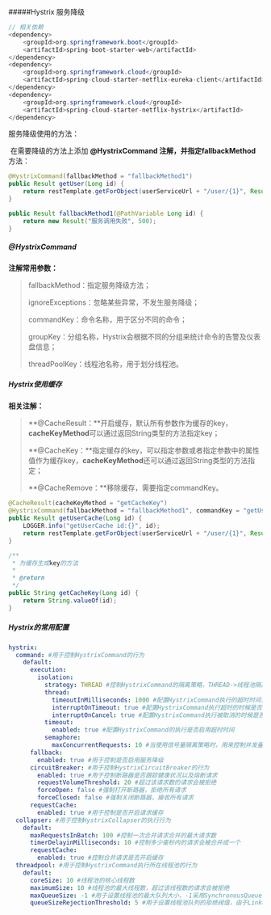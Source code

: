 #####Hystrix 服务降级

```java
// 相关依赖
<dependency>
    <groupId>org.springframework.boot</groupId>
    <artifactId>spring-boot-starter-web</artifactId>
</dependency>
<dependency>
    <groupId>org.springframework.cloud</groupId>
    <artifactId>spring-cloud-starter-netflix-eureka-client</artifactId>
</dependency>
<dependency>
    <groupId>org.springframework.cloud</groupId>
    <artifactId>spring-cloud-starter-netflix-hystrix</artifactId>
</dependency>
```

服务降级使用的方法：

​		在需要降级的方法上添加 **@HystrixCommand **注解，并指定**fallbackMethod**方法：

```java
@HystrixCommand(fallbackMethod = "fallbackMethod1")
public Result getUser(Long id) {
	return restTemplate.getForObject(userServiceUrl + "/user/{1}", Result.class, id);
}

public Result fallbackMethod1(@PathVariable Long id) {
	return new Result("服务调用失败", 500);
}

```

##### @HystrixCommand

**注解常用参数：**

> fallbackMethod：指定服务降级方法；
>
> ignoreExceptions：忽略某些异常，不发生服务降级；
>
> commandKey：命令名称，用于区分不同的命令；
>
> groupKey：分组名称，Hystrix会根据不同的分组来统计命令的告警及仪表盘信息；
>
> threadPoolKey：线程池名称，用于划分线程池。

##### Hystrix使用缓存

**相关注解：**

> **@CacheResult：**开启缓存，默认所有参数作为缓存的key，**cacheKeyMethod**可以通过返回String类型的方法指定key；
>
> **@CacheKey：**指定缓存的key，可以指定参数或者指定参数中的属性值作为缓存key，**cacheKeyMethod**还可以通过返回String类型的方法指定；
>
> **@CacheRemove：**移除缓存，需要指定commandKey。

```java
@CacheResult(cacheKeyMethod = "getCacheKey")
@HystrixCommand(fallbackMethod = "fallbackMethod1", commandKey = "getUserCache")
public Result getUserCache(Long id) {
	LOGGER.info("getUserCache id:{}", id);
	return restTemplate.getForObject(userServiceUrl + "/user/{1}", Result.class, id);
}

/**
 * 为缓存生成key的方法
 *
 * @return
 */
public String getCacheKey(Long id) {
	return String.valueOf(id);
}
```

##### Hystrix的常用配置

```yml
hystrix:
  command: #用于控制HystrixCommand的行为
    default:
      execution:
        isolation:
          strategy: THREAD #控制HystrixCommand的隔离策略，THREAD->线程池隔离策略(默认)，SEMAPHORE->信号量隔离策略
          thread:
            timeoutInMilliseconds: 1000 #配置HystrixCommand执行的超时时间，执行超过该时间会进行服务降级处理
            interruptOnTimeout: true #配置HystrixCommand执行超时的时候是否要中断
            interruptOnCancel: true #配置HystrixCommand执行被取消的时候是否要中断
          timeout:
            enabled: true #配置HystrixCommand的执行是否启用超时时间
          semaphore:
            maxConcurrentRequests: 10 #当使用信号量隔离策略时，用来控制并发量的大小，超过该并发量的请求会被拒绝
      fallback:
        enabled: true #用于控制是否启用服务降级
      circuitBreaker: #用于控制HystrixCircuitBreaker的行为
        enabled: true #用于控制断路器是否跟踪健康状况以及熔断请求
        requestVolumeThreshold: 20 #超过该请求数的请求会被拒绝
        forceOpen: false #强制打开断路器，拒绝所有请求
        forceClosed: false #强制关闭断路器，接收所有请求
      requestCache:
        enabled: true #用于控制是否开启请求缓存
  collapser: #用于控制HystrixCollapser的执行行为
    default:
      maxRequestsInBatch: 100 #控制一次合并请求合并的最大请求数
      timerDelayinMilliseconds: 10 #控制多少毫秒内的请求会被合并成一个
      requestCache:
        enabled: true #控制合并请求是否开启缓存
  threadpool: #用于控制HystrixCommand执行所在线程池的行为
    default:
      coreSize: 10 #线程池的核心线程数
      maximumSize: 10 #线程池的最大线程数，超过该线程数的请求会被拒绝
      maxQueueSize: -1 #用于设置线程池的最大队列大小，-1采用SynchronousQueue，其他正数采用LinkedBlockingQueue
      queueSizeRejectionThreshold: 5 #用于设置线程池队列的拒绝阀值，由于LinkedBlockingQueue不能动态改版大小，使用时需要用该参数来控制线程数
```

